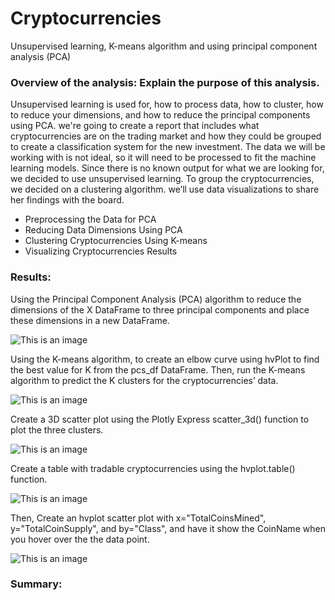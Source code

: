 # Cryptocurrencies

Unsupervised learning, K-means algorithm and using principal component analysis (PCA)

### Overview of the analysis: Explain the purpose of this analysis.

Unsupervised learning is used for, how to process data, how to cluster, how to reduce your dimensions, and how to reduce the principal components using PCA. we're going to create a report that includes what cryptocurrencies are on the trading market and how they could be grouped to create a classification system for the new investment. The data we will be working with is not ideal, so it will need to be processed to fit the machine learning models. Since there is no known output for what we are looking for, we decided to use unsupervised learning. To group the cryptocurrencies, we decided on a clustering algorithm. we’ll use data visualizations to share her findings with the board.

- Preprocessing the Data for PCA
- Reducing Data Dimensions Using PCA
- Clustering Cryptocurrencies Using K-means
- Visualizing Cryptocurrencies Results

### Results:

Using the Principal Component Analysis (PCA) algorithm to reduce the dimensions of the X DataFrame to three principal components and place these dimensions in a new DataFrame.

![This is an image](pic1.png)

Using the K-means algorithm, to create an elbow curve using hvPlot to find the best value for K from the pcs_df DataFrame. Then, run the K-means algorithm to predict the K clusters for the cryptocurrencies’ data.

![This is an image](pic2.png)

Create a 3D scatter plot using the Plotly Express scatter_3d() function to plot the three clusters.

![This is an image](pic3.png)

Create a table with tradable cryptocurrencies using the hvplot.table() function.

![This is an image](pic4.png)

Then, Create an hvplot scatter plot with x="TotalCoinsMined", y="TotalCoinSupply", and by="Class", and have it show the CoinName when you hover over the the data point.

![This is an image](pic5.png)

### Summary:

